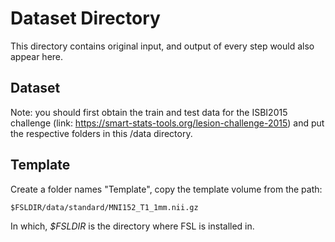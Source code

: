 # Dataset Directory

This directory contains original input, and output of every step would also appear here.

## Dataset

Note: you should first obtain the train and test data for the ISBI2015 challenge (link: https://smart-stats-tools.org/lesion-challenge-2015) and put the respective folders in this /data directory.

## Template

Create a folder names "Template", copy the template volume from the path:  
```
$FSLDIR/data/standard/MNI152_T1_1mm.nii.gz
```
In which, *$FSLDIR* is the directory where FSL is installed in.
